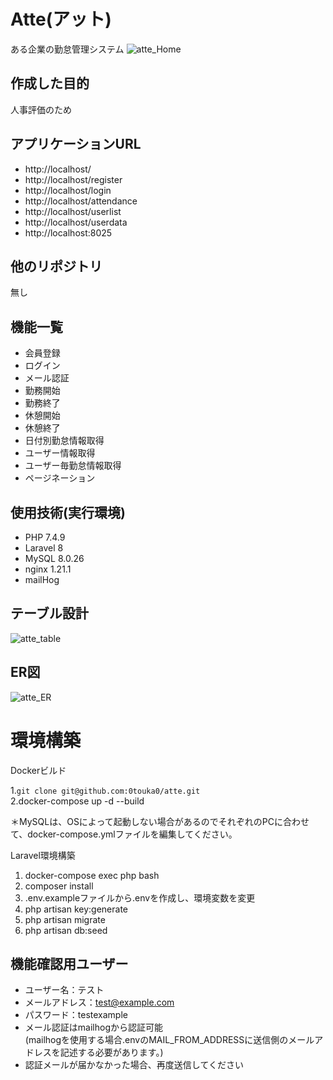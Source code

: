 # Atte(アット)
ある企業の勤怠管理システム
![atte_Home](https://github.com/0touka0/atte/assets/163740181/7562f463-5f40-4fad-a757-d604835161df)

## 作成した目的
人事評価のため

## アプリケーションURL
- http://localhost/
- http://localhost/register
- http://localhost/login
- http://localhost/attendance
- http://localhost/userlist
- http://localhost/userdata
- http://localhost:8025

## 他のリポジトリ
無し

## 機能一覧
- 会員登録
- ログイン
- メール認証
- 勤務開始
- 勤務終了
- 休憩開始
- 休憩終了
- 日付別勤怠情報取得
- ユーザー情報取得
- ユーザー毎勤怠情報取得
- ページネーション

## 使用技術(実行環境)
- PHP 7.4.9
- Laravel 8
- MySQL 8.0.26
- nginx 1.21.1
- mailHog

## テーブル設計
![atte_table](https://github.com/0touka0/atte/assets/163740181/d96af0dd-6e2a-41dc-a4bd-e62e90d2c076)

## ER図
![atte_ER](https://github.com/0touka0/atte/assets/163740181/0f3959d8-2f01-44f2-90b0-c369417a6920)

# 環境構築
Dockerビルド

 1.`git clone git@github.com:0touka0/atte.git`<br>
 2.docker-compose up -d --build

＊MySQLは、OSによって起動しない場合があるのでそれぞれのPCに合わせて、docker-compose.ymlファイルを編集してください。

Laravel環境構築

1. docker-compose exec php bash
2. composer install
3. .env.exampleファイルから.envを作成し、環境変数を変更
4. php artisan key:generate
5. php artisan migrate
6. php artisan db:seed

## 機能確認用ユーザー
- ユーザー名：テスト
- メールアドレス：test@example.com
- パスワード：testexample
- メール認証はmailhogから認証可能<br>(mailhogを使用する場合.envのMAIL_FROM_ADDRESSに送信側のメールアドレスを記述する必要があります。)
- 認証メールが届かなかった場合、再度送信してください
